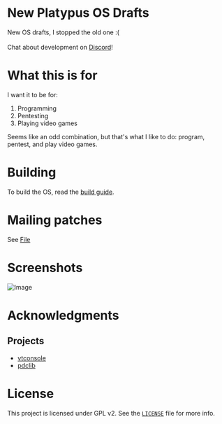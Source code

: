 # New Platypus OS Drafts
New OS drafts, I stopped the old one :(
<br/><br/>
Chat about development on [Discord](https://discord.gg/t6keJw974q)!

# What this is for
I want it to be for:
1. Programming
2. Pentesting
3. Playing video games

Seems like an odd combination, but that's what I like to do: program, pentest, and play video games.

# Building
To build the OS, read the [build guide](https://github.com/kushagra765/new-platypus-os-drafts/blob/0.08/docs/Building.md).

# Mailing patches
See [File](https://github.com/kushagra765/new-platypus-os-drafts/blob/0.08/docs/Mailing-Patches.md)

# Screenshots
![Image](https://github.com/kushagra765/new-platypus-os-drafts/blob/0.08/screenshots/Screenshot-0.08-dev-2.png)

# Acknowledgments
## Projects
- [vtconsole](https://github.com/sleepy-monax/vtconsole)
- [pdclib](https://github.com/DevSolar/pdclib)

# License
This project is licensed under GPL v2. See the [`LICENSE`](https://github.com/Platypus-Tech/new-platypus-os-drafts/blob/0.08/LICENSE) file for more info.
